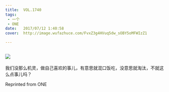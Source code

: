```yaml
---
title:	VOL.1740
tags:
 - 一个
 - ONE
date:	2017/07/12 1:40:58
cover:	http://image.wufazhuce.com/FvxZ3g4HVuq5dw_sOBY5oMFWIzZ1

---
```

![](http://image.wufazhuce.com/FvxZ3g4HVuq5dw_sOBY5oMFWIzZ1)
---

我们没那么机灵，做自己喜欢的事儿，有意思就混口饭吃，没意思就淘汰，不就这么点事儿吗？
 
Reprinted from ONE
